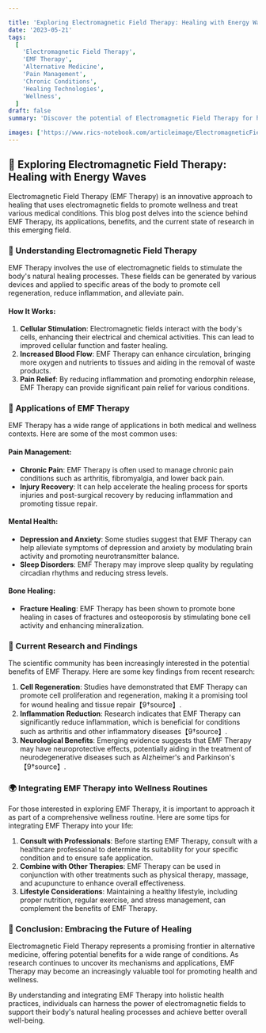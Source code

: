 ```yaml
---

title: 'Exploring Electromagnetic Field Therapy: Healing with Energy Waves 🌟✨'
date: '2023-05-21'
tags:
  [
    'Electromagnetic Field Therapy',
    'EMF Therapy',
    'Alternative Medicine',
    'Pain Management',
    'Chronic Conditions',
    'Healing Technologies',
    'Wellness',
  ]
draft: false
summary: 'Discover the potential of Electromagnetic Field Therapy for healing and wellness. This blog post explores the science behind EMF Therapy, its applications, benefits, and the current state of research in this emerging field. 🌟✨'

images: ['https://www.rics-notebook.com/articleimage/ElectromagneticFieldTherapy.webp']
---
```


## 🌟 Exploring Electromagnetic Field Therapy: Healing with Energy Waves

Electromagnetic Field Therapy (EMF Therapy) is an innovative approach to healing that uses electromagnetic fields to promote wellness and treat various medical conditions. This blog post delves into the science behind EMF Therapy, its applications, benefits, and the current state of research in this emerging field.

### 🔬 Understanding Electromagnetic Field Therapy

EMF Therapy involves the use of electromagnetic fields to stimulate the body's natural healing processes. These fields can be generated by various devices and applied to specific areas of the body to promote cell regeneration, reduce inflammation, and alleviate pain.

#### **How It Works**:

1. **Cellular Stimulation**: Electromagnetic fields interact with the body's cells, enhancing their electrical and chemical activities. This can lead to improved cellular function and faster healing.
2. **Increased Blood Flow**: EMF Therapy can enhance circulation, bringing more oxygen and nutrients to tissues and aiding in the removal of waste products.
3. **Pain Relief**: By reducing inflammation and promoting endorphin release, EMF Therapy can provide significant pain relief for various conditions.

### 🌟 Applications of EMF Therapy

EMF Therapy has a wide range of applications in both medical and wellness contexts. Here are some of the most common uses:

#### **Pain Management**:

- **Chronic Pain**: EMF Therapy is often used to manage chronic pain conditions such as arthritis, fibromyalgia, and lower back pain.
- **Injury Recovery**: It can help accelerate the healing process for sports injuries and post-surgical recovery by reducing inflammation and promoting tissue repair.

#### **Mental Health**:

- **Depression and Anxiety**: Some studies suggest that EMF Therapy can help alleviate symptoms of depression and anxiety by modulating brain activity and promoting neurotransmitter balance.
- **Sleep Disorders**: EMF Therapy may improve sleep quality by regulating circadian rhythms and reducing stress levels.

#### **Bone Healing**:

- **Fracture Healing**: EMF Therapy has been shown to promote bone healing in cases of fractures and osteoporosis by stimulating bone cell activity and enhancing mineralization.

### 🔬 Current Research and Findings

The scientific community has been increasingly interested in the potential benefits of EMF Therapy. Here are some key findings from recent research:

1. **Cell Regeneration**: Studies have demonstrated that EMF Therapy can promote cell proliferation and regeneration, making it a promising tool for wound healing and tissue repair【9†source】.
2. **Inflammation Reduction**: Research indicates that EMF Therapy can significantly reduce inflammation, which is beneficial for conditions such as arthritis and other inflammatory diseases【9†source】.
3. **Neurological Benefits**: Emerging evidence suggests that EMF Therapy may have neuroprotective effects, potentially aiding in the treatment of neurodegenerative diseases such as Alzheimer's and Parkinson's【9†source】.

### 🌍 Integrating EMF Therapy into Wellness Routines

For those interested in exploring EMF Therapy, it is important to approach it as part of a comprehensive wellness routine. Here are some tips for integrating EMF Therapy into your life:

1. **Consult with Professionals**: Before starting EMF Therapy, consult with a healthcare professional to determine its suitability for your specific condition and to ensure safe application.
2. **Combine with Other Therapies**: EMF Therapy can be used in conjunction with other treatments such as physical therapy, massage, and acupuncture to enhance overall effectiveness.
3. **Lifestyle Considerations**: Maintaining a healthy lifestyle, including proper nutrition, regular exercise, and stress management, can complement the benefits of EMF Therapy.

### 🌿 Conclusion: Embracing the Future of Healing

Electromagnetic Field Therapy represents a promising frontier in alternative medicine, offering potential benefits for a wide range of conditions. As research continues to uncover its mechanisms and applications, EMF Therapy may become an increasingly valuable tool for promoting health and wellness.

By understanding and integrating EMF Therapy into holistic health practices, individuals can harness the power of electromagnetic fields to support their body's natural healing processes and achieve better overall well-being.
